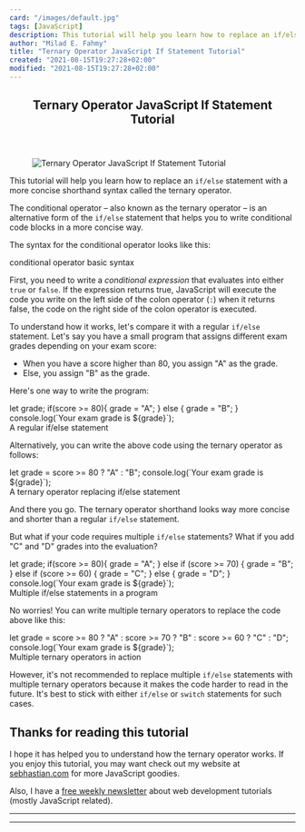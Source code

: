 ```yaml
---
card: "/images/default.jpg"
tags: [JavaScript]
description: This tutorial will help you learn how to replace an if/else s
author: "Milad E. Fahmy"
title: "Ternary Operator JavaScript If Statement Tutorial"
created: "2021-08-15T19:27:28+02:00"
modified: "2021-08-15T19:27:28+02:00"
---
```

<div class="site-wrapper">
<main id="site-main" class="site-main outer">
<div class="inner">
<article class="post-full post tag-javascript ">
<header class="post-full-header">
<h1 class="post-full-title">Ternary Operator JavaScript If Statement Tutorial</h1>
</header>
<figure class="post-full-image">
<picture>
<source media="(max-width: 700px)" sizes="1px" srcset="data:image/gif;base64,R0lGODlhAQABAIAAAAAAAP///yH5BAEAAAAALAAAAAABAAEAAAIBRAA7 1w">
<source media="(min-width: 701px)" sizes="(max-width: 800px) 400px,
(max-width: 1170px) 700px,
1400px" srcset="/news/content/images/size/w300/2021/01/js-ternary.png 300w,
/news/content/images/size/w600/2021/01/js-ternary.png 600w,
/news/content/images/size/w1000/2021/01/js-ternary.png 1000w,
/news/content/images/size/w2000/2021/01/js-ternary.png 2000w">
<img onerror="this.style.display='none'" src="/news/content/images/size/w2000/2021/01/js-ternary.png" alt="Ternary Operator JavaScript If Statement Tutorial">
</picture>
</figure>
<section class="post-full-content">
<div class="post-content">
<p>This tutorial will help you learn how to replace an <code>if/else</code> statement with a more concise shorthand syntax called the ternary operator.</p>
<p>The conditional operator – also known as the ternary operator – is an alternative form of the <code>if/else</code> statement that helps you to write conditional code blocks in a more concise way.</p>
<p>The syntax for the conditional operator looks like this:</p>
<figcaption>conditional operator basic syntax</figcaption>
</figure>
<p>First, you need to write a <em>conditional expression</em> that evaluates into either <code>true</code> or <code>false</code>. If the expression returns true, JavaScript will execute the code you write on the left side of the colon operator (<code>:</code>) when it returns false, the code on the right side of the colon operator is executed.</p>
<p>To understand how it works, let's compare it with a regular <code>if/else</code> statement. Let's say you have a small program that assigns different exam grades depending on your exam score:</p>
<ul>
<li>When you have a score higher than 80, you assign "A" as the grade.</li>
<li>Else, you assign "B" as the grade.</li>
</ul>
<p>Here's one way to write the program: </p>
let grade;
if(score &gt;= 80){
grade = "A";
} else {
grade = "B";
}
console.log(`Your exam grade is ${grade}`);</code></pre>
<figcaption>A regular if/else statement</figcaption>
</figure>
<p>Alternatively, you can write the above code using the ternary operator as follows:</p>
let grade = score &gt;= 80 ? "A" : "B";
console.log(`Your exam grade is ${grade}`);</code></pre>
<figcaption>A ternary operator replacing if/else statement</figcaption>
</figure>
<p>And there you go. The ternary operator shorthand looks way more concise and shorter than a regular <code>if/else</code> statement.</p>
<p>But what if your code requires multiple <code>if/else</code> statements? What if you add "C" and "D" grades into the evaluation?</p>
let grade;
if(score &gt;= 80){
grade = "A";
} else if (score &gt;= 70) {
grade = "B";
} else if (score &gt;= 60) {
grade = "C";
} else {
grade = "D";
}
console.log(`Your exam grade is ${grade}`);</code></pre>
<figcaption>Multiple if/else statements in a program</figcaption>
</figure>
<p>No worries! You can write multiple ternary operators to replace the code above like this:</p>
let grade = score &gt;= 80 ? "A"
: score &gt;= 70 ? "B"
: score &gt;= 60 ? "C"
: "D";
console.log(`Your exam grade is ${grade}`);</code></pre>
<figcaption>Multiple ternary operators in action</figcaption>
</figure>
<p>However, it's not recommended to replace multiple <code>if/else</code> statements with multiple ternary operators because it makes the code harder to read in the future. It's best to stick with either <code>if/else</code> or <code>switch</code> statements for such cases.</p>
<h2 id="thanks-for-reading-this-tutorial">Thanks for reading this tutorial</h2>
<p>I hope it has helped you to understand how the ternary operator works. If you enjoy this tutorial, you may want check out my website at <a href="https://sebhastian.com">sebhastian.com</a> for more JavaScript goodies.</p>
<p>Also, I have a <a href="https://sebhastian.com/newsletter/">free weekly newsletter</a> about web development tutorials (mostly JavaScript related).</p>
</div>
<hr>
<hr>
</section>
</article>
</div>
</main>
</div>
<!-- Google Tag Manager (noscript) -->
<!-- End Google Tag Manager (noscript) -->
